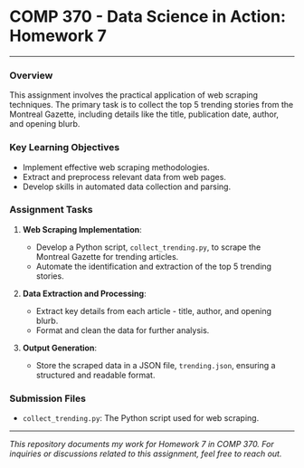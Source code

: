 # COMP 370 - Data Science in Action: Homework 7

---

### Overview
This assignment involves the practical application of web scraping techniques. The primary task is to collect the top 5 trending stories from the Montreal Gazette, including details like the title, publication date, author, and opening blurb.

### Key Learning Objectives
- Implement effective web scraping methodologies.
- Extract and preprocess relevant data from web pages.
- Develop skills in automated data collection and parsing.

### Assignment Tasks
1. **Web Scraping Implementation**: 
   - Develop a Python script, `collect_trending.py`, to scrape the Montreal Gazette for trending articles.
   - Automate the identification and extraction of the top 5 trending stories.

2. **Data Extraction and Processing**: 
   - Extract key details from each article - title, author, and opening blurb.
   - Format and clean the data for further analysis.

3. **Output Generation**: 
   - Store the scraped data in a JSON file, `trending.json`, ensuring a structured and readable format.

### Submission Files
- `collect_trending.py`: The Python script used for web scraping.


---

*This repository documents my work for Homework 7 in COMP 370. For inquiries or discussions related to this assignment, feel free to reach out.*
